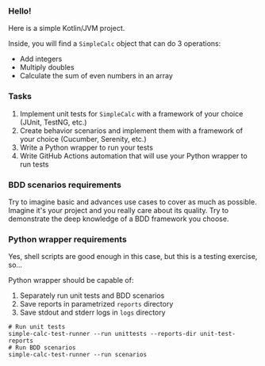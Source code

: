 ### Hello!

Here is a simple Kotlin/JVM project.

Inside, you will find a `SimpleCalc` object that can do 3 operations:
* Add integers
* Multiply doubles
* Calculate the sum of even numbers in an array

### Tasks

1. Implement unit tests for `SimpleCalc` with a framework of your choice (JUnit, TestNG, etc.)
2. Create behavior scenarios and implement them with a framework of your choice (Cucumber, Serenity, etc.)
3. Write a Python wrapper to run your tests
4. Write GitHub Actions automation that will use your Python wrapper to run tests

### BDD scenarios requirements

Try to imagine basic and advances use cases to cover as much as possible.
Imagine it's your project and you really care about its quality.
Try to demonstrate the deep knowledge of a BDD framework you choose.

### Python wrapper requirements

Yes, shell scripts are good enough in this case, but this is a testing exercise, so...

Python wrapper should be capable of:
1. Separately run unit tests and BDD scenarios
2. Save reports in parametrized `reports` directory
3. Save stdout and stderr logs in `logs` directory

```shell
# Run unit tests
simple-calc-test-runner --run unittests --reports-dir unit-test-reports
# Run BDD scenarios
simple-calc-test-runner --run scenarios
```
